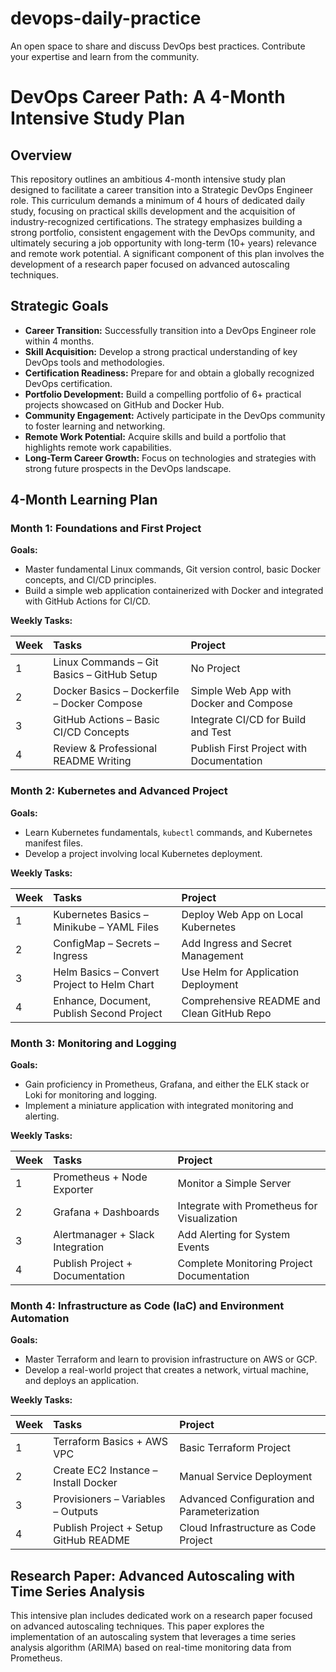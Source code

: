 # devops-daily-practice
An open space to share and discuss DevOps best practices. Contribute your expertise and learn from the community.
# DevOps Career Path: A 4-Month Intensive Study Plan

## Overview

This repository outlines an ambitious 4-month intensive study plan designed to facilitate a career transition into a Strategic DevOps Engineer role. This curriculum demands a minimum of 4 hours of dedicated daily study, focusing on practical skills development and the acquisition of industry-recognized certifications. The strategy emphasizes building a strong portfolio, consistent engagement with the DevOps community, and ultimately securing a job opportunity with long-term (10+ years) relevance and remote work potential. A significant component of this plan involves the development of a research paper focused on advanced autoscaling techniques.

## Strategic Goals

* **Career Transition:** Successfully transition into a DevOps Engineer role within 4 months.
* **Skill Acquisition:** Develop a strong practical understanding of key DevOps tools and methodologies.
* **Certification Readiness:** Prepare for and obtain a globally recognized DevOps certification.
* **Portfolio Development:** Build a compelling portfolio of 6+ practical projects showcased on GitHub and Docker Hub.
* **Community Engagement:** Actively participate in the DevOps community to foster learning and networking.
* **Remote Work Potential:** Acquire skills and build a portfolio that highlights remote work capabilities.
* **Long-Term Career Growth:** Focus on technologies and strategies with strong future prospects in the DevOps landscape.

## 4-Month Learning Plan

### Month 1: Foundations and First Project

**Goals:**

* Master fundamental Linux commands, Git version control, basic Docker concepts, and CI/CD principles.
* Build a simple web application containerized with Docker and integrated with GitHub Actions for CI/CD.

**Weekly Tasks:**

| Week | Tasks                                      | Project                                  |
| :--- | :----------------------------------------- | :--------------------------------------- |
| 1    | Linux Commands – Git Basics – GitHub Setup | No Project                               |
| 2    | Docker Basics – Dockerfile – Docker Compose | Simple Web App with Docker and Compose   |
| 3    | GitHub Actions – Basic CI/CD Concepts      | Integrate CI/CD for Build and Test       |
| 4    | Review & Professional README Writing       | Publish First Project with Documentation |

### Month 2: Kubernetes and Advanced Project

**Goals:**

* Learn Kubernetes fundamentals, `kubectl` commands, and Kubernetes manifest files.
* Develop a project involving local Kubernetes deployment.

**Weekly Tasks:**

| Week | Tasks                                    | Project                                  |
| :--- | :--------------------------------------- | :--------------------------------------- |
| 1    | Kubernetes Basics – Minikube – YAML Files | Deploy Web App on Local Kubernetes       |
| 2    | ConfigMap – Secrets – Ingress             | Add Ingress and Secret Management        |
| 3    | Helm Basics – Convert Project to Helm Chart | Use Helm for Application Deployment      |
| 4    | Enhance, Document, Publish Second Project | Comprehensive README and Clean GitHub Repo |

### Month 3: Monitoring and Logging

**Goals:**

* Gain proficiency in Prometheus, Grafana, and either the ELK stack or Loki for monitoring and logging.
* Implement a miniature application with integrated monitoring and alerting.

**Weekly Tasks:**

| Week | Tasks                        | Project                                    |
| :--- | :--------------------------- | :----------------------------------------- |
| 1    | Prometheus + Node Exporter   | Monitor a Simple Server                    |
| 2    | Grafana + Dashboards         | Integrate with Prometheus for Visualization |
| 3    | Alertmanager + Slack Integration | Add Alerting for System Events             |
| 4    | Publish Project + Documentation | Complete Monitoring Project Documentation   |

### Month 4: Infrastructure as Code (IaC) and Environment Automation

**Goals:**

* Master Terraform and learn to provision infrastructure on AWS or GCP.
* Develop a real-world project that creates a network, virtual machine, and deploys an application.

**Weekly Tasks:**

| Week | Tasks                                    | Project                                       |
| :--- | :--------------------------------------- | :-------------------------------------------- |
| 1    | Terraform Basics + AWS VPC               | Basic Terraform Project                       |
| 2    | Create EC2 Instance – Install Docker     | Manual Service Deployment                     |
| 3    | Provisioners – Variables – Outputs       | Advanced Configuration and Parameterization   |
| 4    | Publish Project + Setup GitHub README    | Cloud Infrastructure as Code Project          |





## Research Paper: Advanced Autoscaling with Time Series Analysis

This intensive plan includes dedicated work on a research paper focused on advanced autoscaling techniques. This paper explores the implementation of an autoscaling system that leverages a time series analysis algorithm (ARIMA) based on real-time monitoring data from Prometheus.


